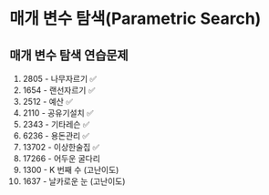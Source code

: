 # 매개 변수 탐색(Parametric Search)

## 매개 변수 탐색 연습문제
1. 2805 - 나무자르기 ✅
2. 1654 - 랜선자르기 ✅
3. 2512 - 예산 ✅ 
4. 2110 - 공유기설치 ✅
5. 2343 - 기타레슨 ✅
6. 6236 - 용돈관리 ✅
7. 13702 - 이상한술집 ✅
8. 17266 - 어두운 굴다리 
9. 1300 - K 번째 수 (고난이도)
10. 1637 - 날카로운 눈 (고난이도)

